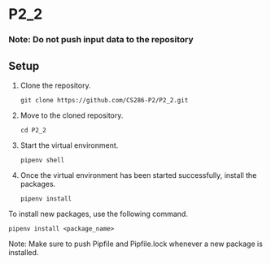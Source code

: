# P2_2

### Note: Do not push input data to the repository

## Setup
1. Clone the repository.
    ```
    git clone https://github.com/CS286-P2/P2_2.git
    ```
2. Move to the cloned repository.
    ```
    cd P2_2
    ```
3. Start the virtual environment.
    ```
    pipenv shell
    ```
4. Once the virtual environment has been started successfully, install the packages.
    ```
    pipenv install
    ```

To install new packages, use the following command.
```
pipenv install <package_name>
```
Note: Make sure to push Pipfile and Pipfile.lock whenever a new package is installed.